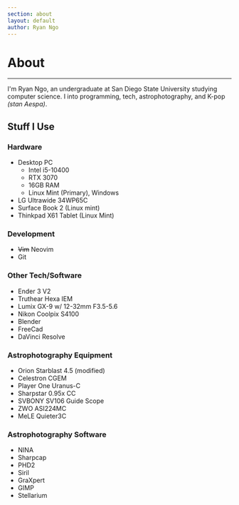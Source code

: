 ```yaml
---
section: about
layout: default 
author: Ryan Ngo
---
```


# About
---

I'm Ryan Ngo, an undergraduate at San Diego State University
studying computer science. I into programming, tech,
astrophotography, and K-pop *(stan Aespa)*.


## Stuff I Use

### Hardware
- Desktop PC
    - Intel i5-10400
    - RTX 3070
    - 16GB RAM
    - Linux Mint (Primary), Windows
- LG Ultrawide 34WP65C
- Surface Book 2 (Linux mint)
- Thinkpad X61 Tablet (Linux Mint)

### Development
- ~~Vim~~ Neovim
- Git

### Other Tech/Software
- Ender 3 V2
- Truthear Hexa IEM
- Lumix GX-9 w/ 12-32mm F3.5-5.6
- Nikon Coolpix S4100
- Blender
- FreeCad
- DaVinci Resolve

### Astrophotography Equipment
- Orion Starblast 4.5 (modified)
- Celestron CGEM
- Player One Uranus-C
- Sharpstar 0.95x CC
- SVBONY SV106 Guide Scope
- ZWO ASI224MC
- MeLE Quieter3C

### Astrophotography Software
- NINA
- Sharpcap
- PHD2
- Siril
- GraXpert
- GIMP
- Stellarium

